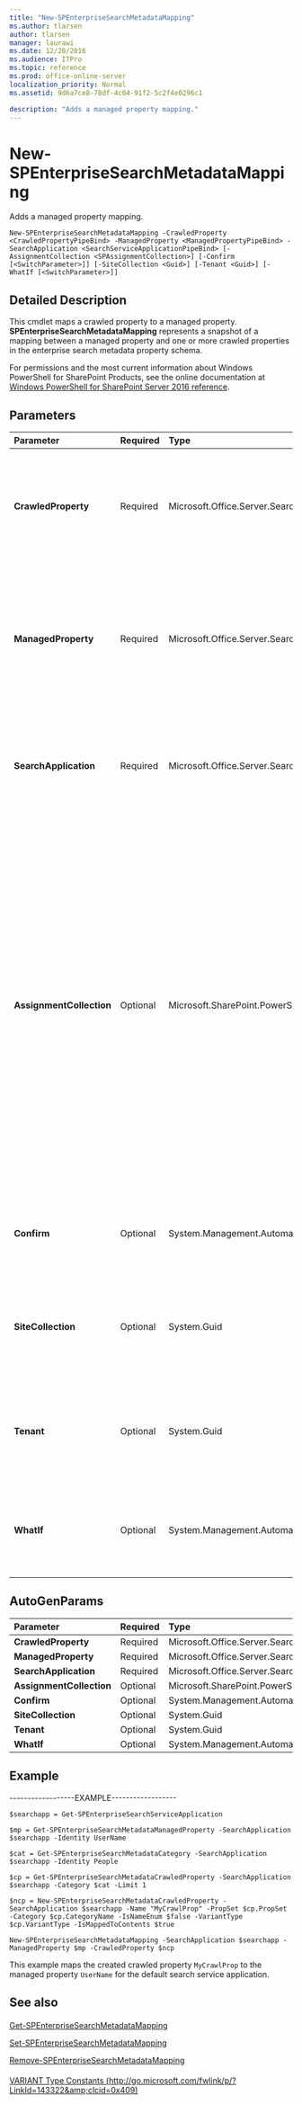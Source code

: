 ```yaml
---
title: "New-SPEnterpriseSearchMetadataMapping"
ms.author: tlarsen
author: tlarsen
manager: laurawi
ms.date: 12/20/2016
ms.audience: ITPro
ms.topic: reference
ms.prod: office-online-server
localization_priority: Normal
ms.assetid: 9d6a7ce8-78df-4c04-91f2-5c2f4e0296c1

description: "Adds a managed property mapping."
---
```


# New-SPEnterpriseSearchMetadataMapping

Adds a managed property mapping.
  
```
New-SPEnterpriseSearchMetadataMapping -CrawledProperty <CrawledPropertyPipeBind> -ManagedProperty <ManagedPropertyPipeBind> -SearchApplication <SearchServiceApplicationPipeBind> [-AssignmentCollection <SPAssignmentCollection>] [-Confirm [<SwitchParameter>]] [-SiteCollection <Guid>] [-Tenant <Guid>] [-WhatIf [<SwitchParameter>]]
```

## Detailed Description

This cmdlet maps a crawled property to a managed property. **SPEnterpriseSearchMetadataMapping** represents a snapshot of a mapping between a managed property and one or more crawled properties in the enterprise search metadata property schema. 
  
For permissions and the most current information about Windows PowerShell for SharePoint Products, see the online documentation at [Windows PowerShell for SharePoint Server 2016 reference](https://go.microsoft.com/fwlink/p/?LinkId=671715).
  
## Parameters

|**Parameter**|**Required**|**Type**|**Description**|
|:-----|:-----|:-----|:-----|
|**CrawledProperty** <br/> |Required  <br/> |Microsoft.Office.Server.Search.Cmdlet.CrawledPropertyPipeBind  <br/> |Specifies the crawled property to map.  <br/> The type must be a valid GUID in the form 12345678-90ab-cdef-1234-567890bcdefgh, a valid URL in the form http://server_name, or an instance of a valid **CrawledProperty** object.  <br/> |
|**ManagedProperty** <br/> |Required  <br/> |Microsoft.Office.Server.Search.Cmdlet.ManagedPropertyPipeBind  <br/> |Specifies the managed property to which the crawled property should be mapped.  <br/> The type must be a valid GUID in the form 12345678-90ab-cdef-1234-567890bcdefgh, a valid name of a managed property, for example, ManagedProperty1, or an instance of a valid **ManagedProperty** object.  <br/> |
|**SearchApplication** <br/> |Required  <br/> |Microsoft.Office.Server.Search.Cmdlet.SearchServiceApplicationPipeBind  <br/> |Specifies the search application that contains the metadata mapping.  <br/> The type must be a valid search application name, for example, SearchApp1, or an instance of a valid **SearchServiceApplication** object.  <br/> |
|**AssignmentCollection** <br/> |Optional  <br/> |Microsoft.SharePoint.PowerShell.SPAssignmentCollection  <br/> |Manages objects for the purpose of proper disposal. Use of objects, such as **SPWeb** or **SPSite**, can use large amounts of memory and use of these objects in Windows PowerShell scripts requires proper memory management. Using the **SPAssignment** object, you can assign objects to a variable and dispose of the objects after they are needed to free up memory. When **SPWeb**, **SPSite**, or **SPSiteAdministration** objects are used, the objects are automatically disposed of if an assignment collection or the **Global** parameter is not used.  <br/> > [!NOTE]> When the **Global** parameter is used, all objects are contained in the global store. If objects are not immediately used, or disposed of by using the **Stop-SPAssignment** command, an out-of-memory scenario can occur.           |
|**Confirm** <br/> |Optional  <br/> |System.Management.Automation.SwitchParameter  <br/> |Prompts you for confirmation before executing the command. For more information, type the following command: **get-help about_commonparameters** <br/> |
|**SiteCollection** <br/> |Optional  <br/> |System.Guid  <br/> |Specifies that the metadata mapping returned are to be within the scope of a site collection (SPSite).  <br/> The type must be a valid GUID that specifies the property set in the form 12345678-90ab-cdef-1234-567890bcdefgh.  <br/> |
|**Tenant** <br/> |Optional  <br/> |System.Guid  <br/> |Specifies that the metadata mapping returned are to be within the scope of a tenant.  <br/> The type must be a valid GUID that specifies the property set in the form 12345678-90ab-cdef-1234-567890bcdefgh.  <br/> |
|**WhatIf** <br/> |Optional  <br/> |System.Management.Automation.SwitchParameter  <br/> |Displays a message that describes the effect of the command instead of executing the command. For more information, type the following command: **get-help about_commonparameters** <br/> |
   
## AutoGenParams

|**Parameter**|**Required**|**Type**|**Description**|
|:-----|:-----|:-----|:-----|
|**CrawledProperty** <br/> |Required  <br/> |Microsoft.Office.Server.Search.Cmdlet.CrawledPropertyPipeBind  <br/> ||
|**ManagedProperty** <br/> |Required  <br/> |Microsoft.Office.Server.Search.Cmdlet.ManagedPropertyPipeBind  <br/> ||
|**SearchApplication** <br/> |Required  <br/> |Microsoft.Office.Server.Search.Cmdlet.SearchServiceApplicationPipeBind  <br/> ||
|**AssignmentCollection** <br/> |Optional  <br/> |Microsoft.SharePoint.PowerShell.SPAssignmentCollection  <br/> ||
|**Confirm** <br/> |Optional  <br/> |System.Management.Automation.SwitchParameter  <br/> ||
|**SiteCollection** <br/> |Optional  <br/> |System.Guid  <br/> ||
|**Tenant** <br/> |Optional  <br/> |System.Guid  <br/> ||
|**WhatIf** <br/> |Optional  <br/> |System.Management.Automation.SwitchParameter  <br/> ||
   
## Example

------------------EXAMPLE------------------
  
```
$searchapp = Get-SPEnterpriseSearchServiceApplication
```

```
$mp = Get-SPEnterpriseSearchMetadataManagedProperty -SearchApplication $searchapp -Identity UserName
```

```
$cat = Get-SPEnterpriseSearchMetadataCategory -SearchApplication $searchapp -Identity People
```

```
$cp = Get-SPEnterpriseSearchMetadataCrawledProperty -SearchApplication $searchapp -Category $cat -Limit 1
```

```
$ncp = New-SPEnterpriseSearchMetadataCrawledProperty -SearchApplication $searchapp -Name "MyCrawlProp" -PropSet $cp.PropSet -Category $cp.CategoryName -IsNameEnum $false -VariantType $cp.VariantType -IsMappedToContents $true

```

```
New-SPEnterpriseSearchMetadataMapping -SearchApplication $searchapp -ManagedProperty $mp -CrawledProperty $ncp
```

This example maps the created crawled property  `MyCrawlProp` to the managed property  `UserName` for the default search service application. 
  
## See also

#### 

[Get-SPEnterpriseSearchMetadataMapping](get-spenterprisesearchmetadatamapping.md)
  
[Set-SPEnterpriseSearchMetadataMapping](set-spenterprisesearchmetadatamapping.md)
  
[Remove-SPEnterpriseSearchMetadataMapping](remove-spenterprisesearchmetadatamapping.md)
#### 

[VARIANT Type Constants (http://go.microsoft.com/fwlink/p/?LinkId=143322&amp;clcid=0x409)](http://go.microsoft.com/fwlink/p/?LinkId=143322&amp;clcid=0x409)

